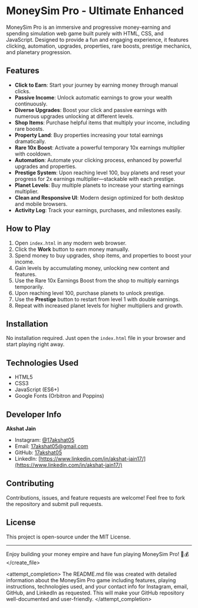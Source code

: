 
# MoneySim Pro - Ultimate Enhanced

MoneySim Pro is an immersive and progressive money-earning and spending simulation web game built purely with HTML, CSS, and JavaScript. Designed to provide a fun and engaging experience, it features clicking, automation, upgrades, properties, rare boosts, prestige mechanics, and planetary progression.

## Features

- **Click to Earn**: Start your journey by earning money through manual clicks.
- **Passive Income**: Unlock automatic earnings to grow your wealth continuously.
- **Diverse Upgrades**: Boost your click and passive earnings with numerous upgrades unlocking at different levels.
- **Shop Items**: Purchase helpful items that multiply your income, including rare boosts.
- **Property Land**: Buy properties increasing your total earnings dramatically.
- **Rare 10x Boost**: Activate a powerful temporary 10x earnings multiplier with cooldown.
- **Automation**: Automate your clicking process, enhanced by powerful upgrades and properties.
- **Prestige System**: Upon reaching level 100, buy planets and reset your progress for 2x earnings multiplier—stackable with each prestige.
- **Planet Levels**: Buy multiple planets to increase your starting earnings multiplier.
- **Clean and Responsive UI**: Modern design optimized for both desktop and mobile browsers.
- **Activity Log**: Track your earnings, purchases, and milestones easily.

## How to Play

1. Open `index.html` in any modern web browser.
2. Click the **Work** button to earn money manually.
3. Spend money to buy upgrades, shop items, and properties to boost your income.
4. Gain levels by accumulating money, unlocking new content and features.
5. Use the Rare 10x Earnings Boost from the shop to multiply earnings temporarily.
6. Upon reaching level 100, purchase planets to unlock prestige.
7. Use the **Prestige** button to restart from level 1 with double earnings.
8. Repeat with increased planet levels for higher multipliers and growth.

## Installation

No installation required. Just open the `index.html` file in your browser and start playing right away.

## Technologies Used

- HTML5
- CSS3
- JavaScript (ES6+)
- Google Fonts (Orbitron and Poppins)

## Developer Info

**Akshat Jain**

- Instagram: [@17akshat05](https://instagram.com/17akshat05)
- Email: 17akshat05@gmail.com
- GitHub: [17akshat05](https://github.com/17akshat05)
- LinkedIn: [https://www.linkedin.com/in/akshat-jain17/](https://www.linkedin.com/in/akshat-jain17/)

## Contributing

Contributions, issues, and feature requests are welcome! Feel free to fork the repository and submit pull requests.

## License

This project is open-source under the MIT License.

---

Enjoy building your money empire and have fun playing MoneySim Pro! 🚀💰
</content>
</create_file>

<attempt_completion>
The README.md file was created with detailed information about the MoneySim Pro game including features, playing instructions, technologies used, and your contact info for Instagram, email, GitHub, and LinkedIn as requested. This will make your GitHub repository well-documented and user-friendly.
</attempt_completion>
